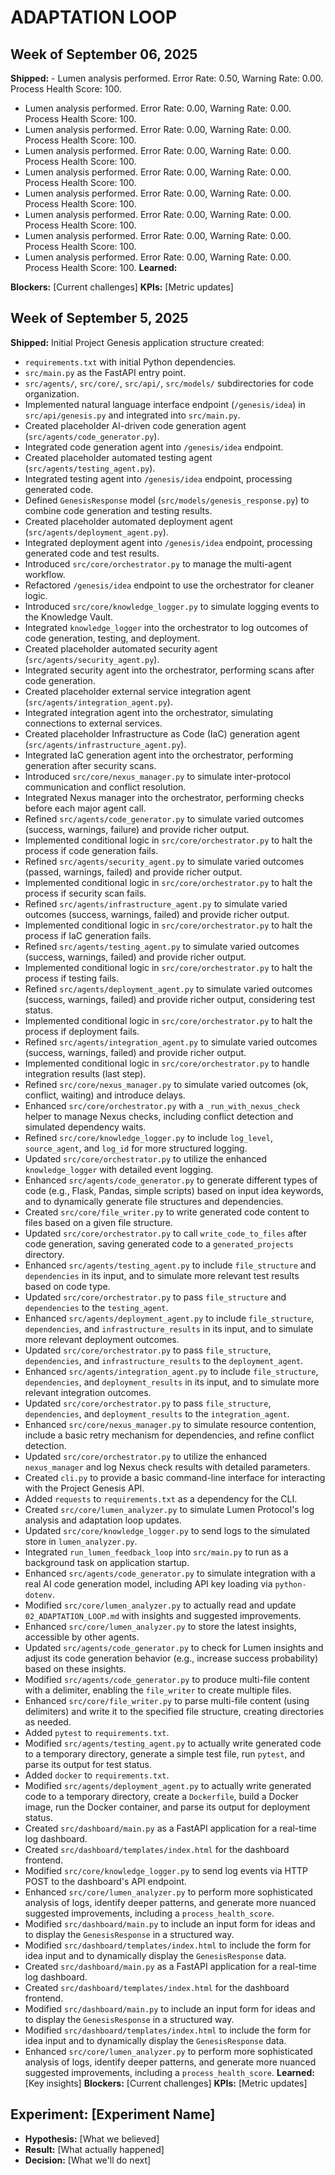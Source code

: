 # ADAPTATION LOOP


## Week of September 06, 2025
**Shipped:** - Lumen analysis performed. Error Rate: 0.50, Warning Rate: 0.00. Process Health Score: 100.
  - Lumen analysis performed. Error Rate: 0.00, Warning Rate: 0.00. Process Health Score: 100.
  - Lumen analysis performed. Error Rate: 0.00, Warning Rate: 0.00. Process Health Score: 100.
  - Lumen analysis performed. Error Rate: 0.00, Warning Rate: 0.00. Process Health Score: 100.
  - Lumen analysis performed. Error Rate: 0.00, Warning Rate: 0.00. Process Health Score: 100.
  - Lumen analysis performed. Error Rate: 0.00, Warning Rate: 0.00. Process Health Score: 100.
  - Lumen analysis performed. Error Rate: 0.00, Warning Rate: 0.00. Process Health Score: 100.
  - Lumen analysis performed. Error Rate: 0.00, Warning Rate: 0.00. Process Health Score: 100.
  - Lumen analysis performed. Error Rate: 0.00, Warning Rate: 0.00. Process Health Score: 100.
**Learned:** 
  
  
  
  
  
  
  
  
**Blockers:** [Current challenges]
**KPIs:** [Metric updates]


## Week of September 5, 2025
**Shipped:** Initial Project Genesis application structure created:
- `requirements.txt` with initial Python dependencies.
- `src/main.py` as the FastAPI entry point.
- `src/agents/`, `src/core/`, `src/api/`, `src/models/` subdirectories for code organization.
- Implemented natural language interface endpoint (`/genesis/idea`) in `src/api/genesis.py` and integrated into `src/main.py`.
- Created placeholder AI-driven code generation agent (`src/agents/code_generator.py`).
- Integrated code generation agent into `/genesis/idea` endpoint.
- Created placeholder automated testing agent (`src/agents/testing_agent.py`).
- Integrated testing agent into `/genesis/idea` endpoint, processing generated code.
- Defined `GenesisResponse` model (`src/models/genesis_response.py`) to combine code generation and testing results.
- Created placeholder automated deployment agent (`src/agents/deployment_agent.py`).
- Integrated deployment agent into `/genesis/idea` endpoint, processing generated code and test results.
- Introduced `src/core/orchestrator.py` to manage the multi-agent workflow.
- Refactored `/genesis/idea` endpoint to use the orchestrator for cleaner logic.
- Introduced `src/core/knowledge_logger.py` to simulate logging events to the Knowledge Vault.
- Integrated `knowledge_logger` into the orchestrator to log outcomes of code generation, testing, and deployment.
- Created placeholder automated security agent (`src/agents/security_agent.py`).
- Integrated security agent into the orchestrator, performing scans after code generation.
- Created placeholder external service integration agent (`src/agents/integration_agent.py`).
- Integrated integration agent into the orchestrator, simulating connections to external services.
- Created placeholder Infrastructure as Code (IaC) generation agent (`src/agents/infrastructure_agent.py`).
- Integrated IaC generation agent into the orchestrator, performing generation after security scans.
- Introduced `src/core/nexus_manager.py` to simulate inter-protocol communication and conflict resolution.
- Integrated Nexus manager into the orchestrator, performing checks before each major agent call.
- Refined `src/agents/code_generator.py` to simulate varied outcomes (success, warnings, failure) and provide richer output.
- Implemented conditional logic in `src/core/orchestrator.py` to halt the process if code generation fails.
- Refined `src/agents/security_agent.py` to simulate varied outcomes (passed, warnings, failed) and provide richer output.
- Implemented conditional logic in `src/core/orchestrator.py` to halt the process if security scan fails.
- Refined `src/agents/infrastructure_agent.py` to simulate varied outcomes (success, warnings, failed) and provide richer output.
- Implemented conditional logic in `src/core/orchestrator.py` to halt the process if IaC generation fails.
- Refined `src/agents/testing_agent.py` to simulate varied outcomes (success, warnings, failed) and provide richer output.
- Implemented conditional logic in `src/core/orchestrator.py` to halt the process if testing fails.
- Refined `src/agents/deployment_agent.py` to simulate varied outcomes (success, warnings, failed) and provide richer output, considering test status.
- Implemented conditional logic in `src/core/orchestrator.py` to halt the process if deployment fails.
- Refined `src/agents/integration_agent.py` to simulate varied outcomes (success, warnings, failed) and provide richer output.
- Implemented conditional logic in `src/core/orchestrator.py` to handle integration results (last step).
- Refined `src/core/nexus_manager.py` to simulate varied outcomes (ok, conflict, waiting) and introduce delays.
- Enhanced `src/core/orchestrator.py` with a `_run_with_nexus_check` helper to manage Nexus checks, including conflict detection and simulated dependency waits.
- Refined `src/core/knowledge_logger.py` to include `log_level`, `source_agent`, and `log_id` for more structured logging.
- Updated `src/core/orchestrator.py` to utilize the enhanced `knowledge_logger` with detailed event logging.
- Enhanced `src/agents/code_generator.py` to generate different types of code (e.g., Flask, Pandas, simple scripts) based on input idea keywords, and to dynamically generate file structures and dependencies.
- Created `src/core/file_writer.py` to write generated code content to files based on a given file structure.
- Updated `src/core/orchestrator.py` to call `write_code_to_files` after code generation, saving generated code to a `generated_projects` directory.
- Enhanced `src/agents/testing_agent.py` to include `file_structure` and `dependencies` in its input, and to simulate more relevant test results based on code type.
- Updated `src/core/orchestrator.py` to pass `file_structure` and `dependencies` to the `testing_agent`.
- Enhanced `src/agents/deployment_agent.py` to include `file_structure`, `dependencies`, and `infrastructure_results` in its input, and to simulate more relevant deployment outcomes.
- Updated `src/core/orchestrator.py` to pass `file_structure`, `dependencies`, and `infrastructure_results` to the `deployment_agent`.
- Enhanced `src/agents/integration_agent.py` to include `file_structure`, `dependencies`, and `deployment_results` in its input, and to simulate more relevant integration outcomes.
- Updated `src/core/orchestrator.py` to pass `file_structure`, `dependencies`, and `deployment_results` to the `integration_agent`.
- Enhanced `src/core/nexus_manager.py` to simulate resource contention, include a basic retry mechanism for dependencies, and refine conflict detection.
- Updated `src/core/orchestrator.py` to utilize the enhanced `nexus_manager` and log Nexus check results with detailed parameters.
- Created `cli.py` to provide a basic command-line interface for interacting with the Project Genesis API.
- Added `requests` to `requirements.txt` as a dependency for the CLI.
- Created `src/core/lumen_analyzer.py` to simulate Lumen Protocol's log analysis and adaptation loop updates.
- Updated `src/core/knowledge_logger.py` to send logs to the simulated store in `lumen_analyzer.py`.
- Integrated `run_lumen_feedback_loop` into `src/main.py` to run as a background task on application startup.
- Enhanced `src/agents/code_generator.py` to simulate integration with a real AI code generation model, including API key loading via `python-dotenv`.
- Modified `src/core/lumen_analyzer.py` to actually read and update `02_ADAPTATION_LOOP.md` with insights and suggested improvements.
- Enhanced `src/core/lumen_analyzer.py` to store the latest insights, accessible by other agents.
- Updated `src/agents/code_generator.py` to check for Lumen insights and adjust its code generation behavior (e.g., increase success probability) based on these insights.
- Modified `src/agents/code_generator.py` to produce multi-file content with a delimiter, enabling the `file_writer` to create multiple files.
- Enhanced `src/core/file_writer.py` to parse multi-file content (using delimiters) and write it to the specified file structure, creating directories as needed.
- Added `pytest` to `requirements.txt`.
- Modified `src/agents/testing_agent.py` to actually write generated code to a temporary directory, generate a simple test file, run `pytest`, and parse its output for test status.
- Added `docker` to `requirements.txt`.
- Modified `src/agents/deployment_agent.py` to actually write generated code to a temporary directory, create a `Dockerfile`, build a Docker image, run the Docker container, and parse its output for deployment status.
- Created `src/dashboard/main.py` as a FastAPI application for a real-time log dashboard.
- Created `src/dashboard/templates/index.html` for the dashboard frontend.
- Modified `src/core/knowledge_logger.py` to send log events via HTTP POST to the dashboard's API endpoint.
- Enhanced `src/core/lumen_analyzer.py` to perform more sophisticated analysis of logs, identify deeper patterns, and generate more nuanced suggested improvements, including a `process_health_score`.
- Modified `src/dashboard/main.py` to include an input form for ideas and to display the `GenesisResponse` in a structured way.
- Modified `src/dashboard/templates/index.html` to include the form for idea input and to dynamically display the `GenesisResponse` data.
- Created `src/dashboard/main.py` as a FastAPI application for a real-time log dashboard.
- Created `src/dashboard/templates/index.html` for the dashboard frontend.
- Modified `src/dashboard/main.py` to include an input form for ideas and to display the `GenesisResponse` in a structured way.
- Modified `src/dashboard/templates/index.html` to include the form for idea input and to dynamically display the `GenesisResponse` data.
- Enhanced `src/core/lumen_analyzer.py` to perform more sophisticated analysis of logs, identify deeper patterns, and generate more nuanced suggested improvements, including a `process_health_score`.
**Learned:** [Key insights]
**Blockers:** [Current challenges]
**KPIs:** [Metric updates]

## Experiment: [Experiment Name]
- **Hypothesis:** [What we believed]
- **Result:** [What actually happened]
- **Decision:** [What we'll do next]